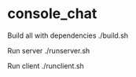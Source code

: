 # console_chat
Build all with dependencies
 ./build.sh
 
Run server
./runserver.sh

Run client
./runclient.sh
